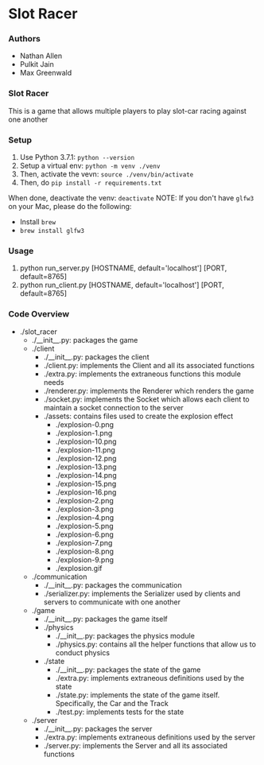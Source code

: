 # Slot Racer

### Authors
- Nathan Allen
- Pulkit Jain
- Max Greenwald

### Slot Racer
This is a game that allows multiple players to play slot-car racing against
one another

### Setup

1. Use Python 3.7.1: `python --version`
2. Setup a virtual env: `python -m venv ./venv`
3. Then, activate the vevn: `source ./venv/bin/activate`
4. Then, do `pip install -r requirements.txt`

When done, deactivate the venv: `deactivate`
NOTE: If you don't have `glfw3` on your Mac, please do the following:
* Install `brew`
* `brew install glfw3`

### Usage

1. python run_server.py \[HOSTNAME, default='localhost'] \[PORT, default=8765]
2. python run_client.py \[HOSTNAME, default='localhost'] \[PORT, default=8765]

### Code Overview

* ./slot_racer
    * ./\_\_init__.py: packages the game
    * ./client
        * ./\_\_init__.py: packages the client
        * ./client.py: implements the Client and all its associated functions
        * ./extra.py: implements the extraneous functions this module needs
        * ./renderer.py: implements the Renderer which renders the game
        * ./socket.py: implements the Socket which allows each client to maintain a socket connection to the server
        * ./assets: contains files used to create the explosion effect
            * ./explosion-0.png
            * ./explosion-1.png
            * ./explosion-10.png
            * ./explosion-11.png
            * ./explosion-12.png
            * ./explosion-13.png
            * ./explosion-14.png
            * ./explosion-15.png
            * ./explosion-16.png
            * ./explosion-2.png
            * ./explosion-3.png
            * ./explosion-4.png
            * ./explosion-5.png
            * ./explosion-6.png
            * ./explosion-7.png
            * ./explosion-8.png
            * ./explosion-9.png
            * ./explosion.gif
    * ./communication
        * ./\_\_init__.py: packages the communication
        * ./serializer.py: implements the Serializer used by clients and servers to communicate with one another
    * ./game
        * ./\_\_init__.py: packages the game itself
        * ./physics
            * ./\_\_init__.py: packages the physics module
            * ./physics.py: contains all the helper functions that allow us to conduct physics
        * ./state
            * ./\_\_init__.py: packages the state of the game
            * ./extra.py: implements extraneous definitions used by the state
            * ./state.py: implements the state of the game itself. Specifically, the Car and the Track
            * ./test.py: implements tests for the state
    * ./server
        * ./\_\_init__.py: packages the server
        * ./extra.py: implements extraneous definitions used by the server
        * ./server.py: implements the Server and all its associated functions

